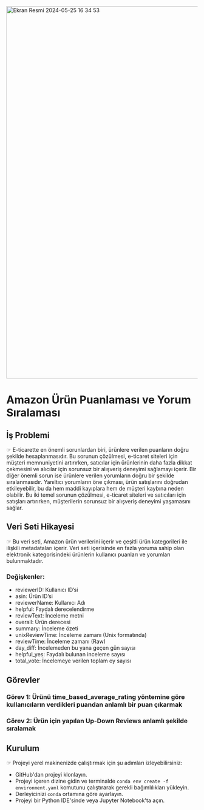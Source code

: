 <img width="981" alt="Ekran Resmi 2024-05-25 16 34 53" src="https://github.com/AhmetBozkurt1/Amazon_Measurament_Project/assets/120393650/895b5375-8df5-426b-ace9-0da4a97be3fc">

# Amazon Ürün Puanlaması ve Yorum Sıralaması

## İş Problemi

☞ E-ticarette en önemli sorunlardan biri, ürünlere verilen puanların doğru şekilde hesaplanmasıdır. Bu sorunun çözülmesi, e-ticaret siteleri için müşteri memnuniyetini artırırken, satıcılar için ürünlerinin daha fazla dikkat çekmesini ve alıcılar için sorunsuz bir alışveriş deneyimi sağlamayı içerir. Bir diğer önemli sorun ise ürünlere verilen yorumların doğru bir şekilde sıralanmasıdır. Yanıltıcı yorumların öne çıkması, ürün satışlarını doğrudan etkileyebilir, bu da hem maddi kayıplara hem de müşteri kaybına neden olabilir. Bu iki temel sorunun çözülmesi, e-ticaret siteleri ve satıcıları için satışları artırırken, müşterilerin sorunsuz bir alışveriş deneyimi yaşamasını sağlar.

## Veri Seti Hikayesi

☞ Bu veri seti, Amazon ürün verilerini içerir ve çeşitli ürün kategorileri ile ilişkili metadataları içerir. Veri seti içerisinde en fazla yoruma sahip olan elektronik kategorisindeki ürünlerin kullanıcı puanları ve yorumları bulunmaktadır.

### Değişkenler:
- reviewerID: Kullanıcı ID’si
- asin: Ürün ID’si
- reviewerName: Kullanıcı Adı
- helpful: Faydalı derecelendirme
- reviewText: İnceleme metni
- overall: Ürün derecesi
- summary: İnceleme özeti
- unixReviewTime: İnceleme zamanı (Unix formatında)
- reviewTime: İnceleme zamanı (Raw)
- day_diff: İncelemeden bu yana geçen gün sayısı
- helpful_yes: Faydalı bulunan inceleme sayısı
- total_vote: İncelemeye verilen toplam oy sayısı

## Görevler

### Görev 1: Ürünü time_based_average_rating yöntemine göre kullanıcıların verdikleri puandan anlamlı bir puan çıkarmak

### Görev 2: Ürün için yapılan Up-Down Reviews anlamlı şekilde sıralamak 


## Kurulum
☞ Projeyi yerel makinenizde çalıştırmak için şu adımları izleyebilirsiniz:

- GitHub'dan projeyi klonlayın.
- Projeyi içeren dizine gidin ve terminalde `conda env create -f environment.yaml` komutunu çalıştırarak gerekli bağımlılıkları yükleyin.
- Derleyicinizi `conda` ortamına göre ayarlayın.
- Projeyi bir Python IDE'sinde veya Jupyter Notebook'ta açın.
